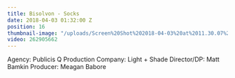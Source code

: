 ```yaml
---
title: Bisolvon - Socks
date: 2018-04-03 01:32:00 Z
position: 16
thumbnail-image: "/uploads/Screen%20Shot%202018-04-03%20at%2011.30.07%20am.png"
video: 262905662
---
```


Agency: Publicis Q
Production Company: Light + Shade
Director/DP: Matt Bamkin
Producer: Meagan Babore